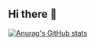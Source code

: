 ## Hi there 👋

[![Anurag's GitHub stats](https://github-readme-stats.vercel.app/api?username=htqtung&show_icons=true&theme=dark)](https://github.com/anuraghazra/github-readme-stats)
<!--
**htqtung/htqtung** is a ✨ _special_ ✨ repository because its `README.md` (this file) appears on your GitHub profile.

Here are some ideas to get you started:

- 🔭 I’m currently working on ...
- 🌱 I’m currently learning ...
- 👯 I’m looking to collaborate on ...
- 🤔 I’m looking for help with ...
- 💬 Ask me about ...
- 📫 How to reach me: ...
- 😄 Pronouns: ...
- ⚡ Fun fact: ...
-->

